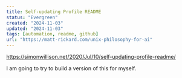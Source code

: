 ```yaml
---
title: Self-updating Profile README
status: "Evergreen"
created: "2024-11-03"
updated: "2024-11-03"
tags: [automation, readme, github]
url: "https://matt-rickard.com/unix-philosophy-for-ai"
---
```

https://simonwillison.net/2020/Jul/10/self-updating-profile-readme/

I am going to try to build a version of this for myself.